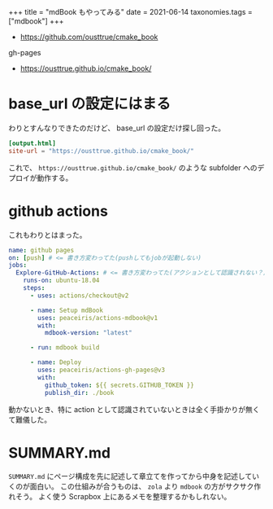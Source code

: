 +++
title = "mdBook もやってみる"
date = 2021-06-14
taxonomies.tags = ["mdbook"]
+++

* https://github.com/ousttrue/cmake_book

gh-pages
* https://ousttrue.github.io/cmake_book/


# base_url の設定にはまる

わりとすんなりできたのだけど、
base_url の設定だけ探し回った。

```book.toml
[output.html]
site-url = "https://ousttrue.github.io/cmake_book/"
```

これで、 `https://ousttrue.github.io/cmake_book/` のような subfolder へのデプロイが動作する。

# github actions

これもわりとはまった。

```yml
name: github pages
on: [push] # <= 書き方変わってた(pushしてもjobが起動しない)
jobs:
  Explore-GitHub-Actions: # <= 書き方変わってた(アクションとして認識されない？)
    runs-on: ubuntu-18.04
    steps:
      - uses: actions/checkout@v2

      - name: Setup mdBook
        uses: peaceiris/actions-mdbook@v1
        with:
          mdbook-version: "latest"

      - run: mdbook build

      - name: Deploy
        uses: peaceiris/actions-gh-pages@v3
        with:
          github_token: ${{ secrets.GITHUB_TOKEN }}
          publish_dir: ./book
```

動かないとき、特に action として認識されていないときは全く手掛かりが無くて難儀した。

# SUMMARY.md

`SUMMARY.md` にページ構成を先に記述して章立てを作ってから中身を記述していくのが面白い。
この仕組みが合うものは、 `zola` より `mdbook` の方がサクサク作れそう。
よく使う Scrapbox 上にあるメモを整理するかもしれない。
